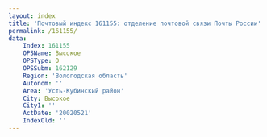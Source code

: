 ```yaml
---
layout: index
title: 'Почтовый индекс 161155: отделение почтовой связи Почты России'
permalink: /161155/
data:
    Index: 161155
    OPSName: Высокое
    OPSType: О
    OPSSubm: 162129
    Region: 'Вологодская область'
    Autonom: ''
    Area: 'Усть-Кубинский район'
    City: Высокое
    City1: ''
    ActDate: '20020521'
    IndexOld: ''
---
```

